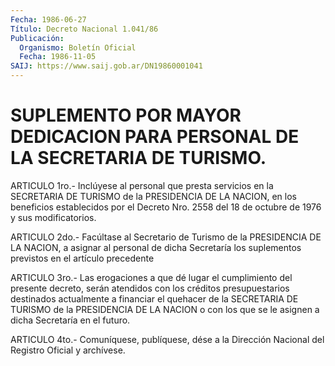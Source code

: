 ```yaml
---
Fecha: 1986-06-27
Título: Decreto Nacional 1.041/86
Publicación:
  Organismo: Boletín Oficial
  Fecha: 1986-11-05
SAIJ: https://www.saij.gob.ar/DN19860001041
---
```

# SUPLEMENTO POR MAYOR DEDICACION PARA PERSONAL DE LA SECRETARIA DE TURISMO.

<a id="1"></a>
ARTICULO 1ro.- Inclúyese al personal que presta servicios en la SECRETARIA  DE  TURISMO  de  la  PRESIDENCIA  DE  LA NACION, en los beneficios establecidos por el Decreto Nro. 2558 del  18 de octubre de 1976 y sus modificatorios.

<a id="2"></a>
ARTICULO  2do.-  Facúltase  al  Secretario  de  Turismo  de la PRESIDENCIA    DE  LA  NACION,  a  asignar  al  personal  de  dicha Secretaría los suplementos  previstos  en  el  artículo  precedente

<a id="3"></a>
ARTICULO  3ro.- Las erogaciones a que dé lugar el cumplimiento del presente decreto, serán atendidos con los créditos presupuestarios  destinados  actualmente a financiar el quehacer de la SECRETARIA DE TURISMO de la  PRESIDENCIA  DE LA NACION o con los que se le asignen a dicha Secretaría en el futuro.

<a id="4"></a>
ARTICULO  4to.-  Comuníquese,  publíquese, dése a la Dirección Nacional del Registro Oficial y archívese.
